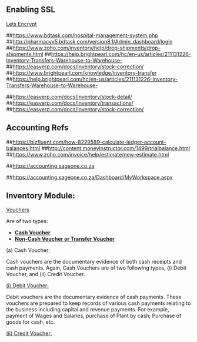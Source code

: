 ## Enabling SSL
[Lets Encrypt](https://www.tecmint.com/install-free-lets-encrypt-ssl-certificate-for-apache-on-debian-and-ubuntu/)

##https://www.bdtask.com/hospital-management-system.php
##http://pharmacyv5.bdtask.com/version8.1/Admin_dashboard/login
##https://www.zoho.com/inventory/help/drop-shipments/drop-shipments.html
##https://help.brightpearl.com/hc/en-us/articles/211131226-Inventory-Transfers-Warehouse-to-Warehouse-
##https://easyerp.com/docs/inventory/stock-correction/
##https://www.brightpearl.com/knowledge/inventory-transfer
##https://help.brightpearl.com/hc/en-us/articles/211131226-Inventory-Transfers-Warehouse-to-Warehouse-

##https://easyerp.com/docs/inventory/stock-detail/
##https://easyerp.com/docs/inventory/transactions/
##https://easyerp.com/docs/inventory/stock-correction/

## Accounting Refs
##https://bizfluent.com/how-8229589-calculate-ledger-account-balances.html
##http://content.moneyinstructor.com/1499/trialbalance.html
##https://www.zoho.com/invoice/help/estimate/new-estimate.html

##https://accounting.sageone.co.za

##https://accounting.sageone.co.za/Dashboard/MyWorkspace.aspx

## Inventory Module:
[Vouchers](http://localhost)

Are of two types:
- **[Cash Voucher](https://tighten.co)**
- **[Non-Cash Voucher or Transfer Voucher](https://kirschbaumdevelopment.com)**

(a) Cash Voucher:

Cash vouchers are the documentary evidence of both cash receipts and cash payments. Again, Cash Vouchers are of two following types, (i) Debit Voucher, and (ii) Credit Voucher.

[(i) Debit Voucher:](https://../)

Debit vouchers are the documentary evidence of cash payments. These vouchers are prepared to keep records of various cash payments relating to the business including capital and revenue payments. For example, payment of Wages and Salaries, purchase of Plant by cash; Purchase of goods for cash, etc.

[(ii) Credit Voucher:](https://../)

